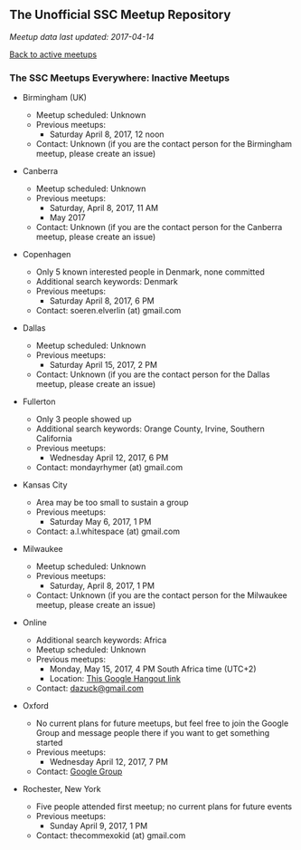 ---
---

## The Unofficial SSC Meetup Repository

*Meetup data last updated: 2017-04-14*

[Back to active meetups](index.html)

### The SSC Meetups Everywhere: Inactive Meetups

* Birmingham (UK)
    * Meetup scheduled: Unknown
    * Previous meetups:
      * Saturday April 8, 2017, 12 noon
    * Contact: Unknown (if you are the contact person for the Birmingham meetup, please create an issue)

* Canberra
    * Meetup scheduled: Unknown
    * Previous meetups:
      * Saturday, April 8, 2017, 11 AM
      * May 2017
    * Contact: Unknown (if you are the contact person for the Canberra meetup, please create an issue)

* Copenhagen
    * Only 5 known interested people in Denmark, none committed
    * Additional search keywords: Denmark
    * Previous meetups:
      * Saturday April 8, 2017,  6  PM
    * Contact: soeren.elverlin (at) gmail.com

* Dallas
    * Meetup scheduled: Unknown
    * Previous meetups:
      * Saturday April 15, 2017,  2  PM
    * Contact: Unknown (if you are the contact person for the Dallas meetup, please create an issue)

* Fullerton
    * Only 3 people showed up
    * Additional search keywords: Orange County, Irvine, Southern California
    * Previous meetups:
      * Wednesday April 12, 2017,  6  PM
    * Contact: mondayrhymer (at) gmail.com
    
* Kansas City
    * Area may be too small to sustain a group
    * Previous meetups:
      * Saturday May 6, 2017,  1  PM
    * Contact: a.l.whitespace (at) gmail.com

* Milwaukee
    * Meetup scheduled: Unknown
    * Previous meetups:
      * Saturday, April 8, 2017,  1  PM
    * Contact: Unknown (if you are the contact person for the Milwaukee meetup, please create an issue)

* Online
    * Additional search keywords: Africa
    * Meetup scheduled: Unknown
    * Previous meetups:
      * Monday, May 15, 2017,  4  PM South Africa time (UTC+2)
      * Location: [This Google Hangout link](https://hangouts.google.com/hangouts/_/calendar/ZGF6dWNrQGdtYWlsLmNvbQ.o85s22l4o6g0df18kllsrm71l8?authuser=0)
    * Contact: dazuck@gmail.com
    
* Oxford
    * No current plans for future meetups, but feel free to join the Google Group and message people there if you want to get something started
    * Previous meetups:
      * Wednesday April 12, 2017,  7  PM
    * Contact: [Google Group](https://groups.google.com/forum/#!forum/slate-star-codex-oxford)
    
* Rochester, New York
    * Five people attended first meetup; no current plans for future events
    * Previous meetups: 
      * Sunday April 9, 2017,  1  PM
    * Contact: thecommexokid (at) gmail.com
